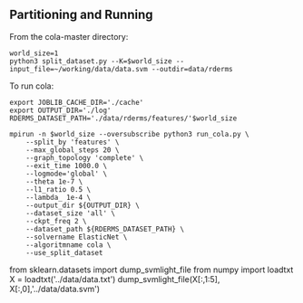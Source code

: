 ## Partitioning and Running

From the cola-master directory:
```
world_size=1
python3 split_dataset.py --K=$world_size --input_file=~/working/data/data.svm --outdir=data/rderms
```

To run cola:
```
export JOBLIB_CACHE_DIR='./cache'
export OUTPUT_DIR='./log'
RDERMS_DATASET_PATH='./data/rderms/features/'$world_size

mpirun -n $world_size --oversubscribe python3 run_cola.py \
    --split_by 'features' \
    --max_global_steps 20 \
    --graph_topology 'complete' \
    --exit_time 1000.0 \
    --logmode='global' \
    --theta 1e-7 \
    --l1_ratio 0.5 \
    --lambda_ 1e-4 \
    --output_dir ${OUTPUT_DIR} \
    --dataset_size 'all' \
    --ckpt_freq 2 \
    --dataset_path ${RDERMS_DATASET_PATH} \
    --solvername ElasticNet \
    --algoritmname cola \
    --use_split_dataset
```
from sklearn.datasets import dump_svmlight_file
from numpy import loadtxt
X = loadtxt('../data/data.txt')
dump_svmlight_file(X[:,1:5], X[:,0],'../data/data.svm')